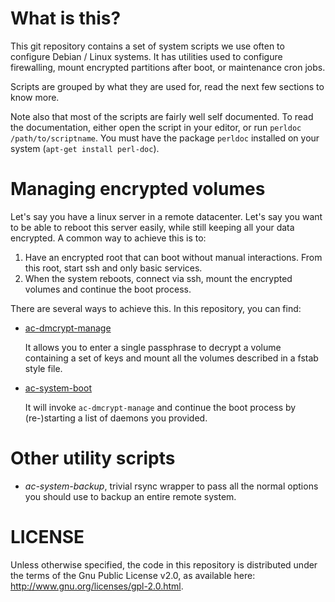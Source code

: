 What is this?
=============

This git repository contains a set of system scripts we use often to configure
Debian / Linux systems. It has utilities used to configure firewalling, mount
encrypted partitions after boot, or maintenance cron jobs.

Scripts are grouped by what they are used for, read the next few sections to
know more.

Note also that most of the scripts are fairly well self documented.
To read the documentation, either open the script in your editor, or run
`perldoc /path/to/scriptname`. You must have the package `perldoc` installed on
your system (`apt-get install perl-doc`).


Managing encrypted volumes
==========================

Let's say you have a linux server in a remote datacenter. Let's say you want
to be able to reboot this server easily, while still keeping all your data
encrypted. A common way to achieve this is to:

1. Have an encrypted root that can boot without manual interactions. From
   this root, start ssh and only basic services.
2. When the system reboots, connect via ssh, mount the encrypted volumes
   and continue the boot process.

There are several ways to achieve this. In this repository, you can find:

   * [ac-dmcrypt-manage](docs/README.ac-dmcrypt-manage)

     It allows you to enter a single passphrase to decrypt a volume containing
     a set of keys and mount all the volumes described in a fstab style file.

   * [ac-system-boot](docs/README.ac-system-boot)

     It will invoke `ac-dmcrypt-manage` and continue the boot process by
     (re-)starting a list of daemons you provided.


Other utility scripts
=====================

   * *ac-system-backup*, trivial rsync wrapper to pass all the normal options you
should use to backup an entire remote system.


LICENSE
=======

Unless otherwise specified, the code in this repository is distributed under
the terms of the Gnu Public License v2.0, as available here:
http://www.gnu.org/licenses/gpl-2.0.html.
